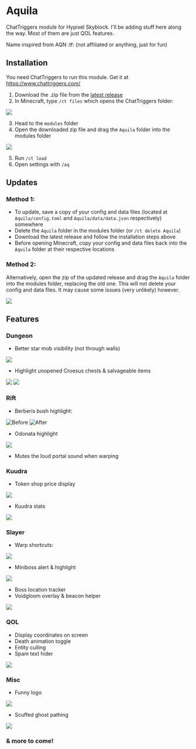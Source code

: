 # Aquila

ChatTriggers module for Hypixel Skyblock. I'll be adding stuff here along the way. Most of them are just QOL features.

Name inspired from AQN :tf: (not affiliated or anything, just for fun)

## Installation
You need ChatTriggers to run this module. Get it at https://www.chattriggers.com/
1. Download the .zip file from the [latest release](https://github.com/cd043136/Aquila/releases/tag/Latest)
2. In Minecraft, type `/ct files` which opens the ChatTriggers folder:

![](https://i.imgur.com/zQKb4tB.png)

3. Head to the `modules` folder
4. Open the downloaded zip file and drag the `Aquila` folder into the modules folder

![](https://i.imgur.com/wNa7sCs.png)

5. Run `/ct load`
6. Open settings with `/aq`

## Updates
### Method 1:
- To update, save a copy of your config and data files (located at `Aquila/config.toml` and `Aquila/data/data.json` respectively) somewhere
- Delete the `Aquila` folder in the modules folder (or `/ct delete Aquila`)
- Download the latest release and follow the installation steps above
- Before opening Minecraft, copy your config and data files back into the `Aquila` folder at their respective locations

### Method 2:
Alternatively, open the zip of the updated release and drag the `Aquila` folder into the modules folder, replacing the old one. This will not delete your config and data files. It may cause some issues (very unlikely) however.

![](https://i.imgur.com/z8g5A81.png)

## Features
### Dungeon

- Better star mob visibility (not through walls)

![](https://i.imgur.com/j3BBI1N.png)

- Highlight unopened Croesus chests & salvageable items

![](https://i.imgur.com/kp0oqLX.png)
![](https://i.imgur.com/IWtftpG.png)

### Rift

- Berberis bush highlight:

![Before](https://i.imgur.com/5P7Q8US.png) 
![After](https://i.imgur.com/FOc6kke.png)

- Odonata highlight

![](https://i.imgur.com/oxtqVlK.png)

- Mutes the loud portal sound when warping

### Kuudra

- Token shop price display

![](https://i.imgur.com/E5GWfyW.png)

- Kuudra stats

![](https://i.imgur.com/fkSzp8s.png)

### Slayer

- Warp shortcuts:

![](https://i.imgur.com/wiivzVc.png)

- Miniboss alert & highlight

![](https://i.imgur.com/Y3AS0R9.png)

- Boss location tracker
- Voidgloom overlay & beacon helper

![](https://i.imgur.com/qRsC9iP.png)

### QOL

- Display coordinates on screen
- Death animation toggle
- Entity culling
- Spam text hider

![](https://i.imgur.com/bbh7gPh.png)

### Misc

- Funny logo

![](https://i.imgur.com/P0th4W0.png)

- Scuffed ghost pathing

![](https://i.imgur.com/Bcy5c6G.png)

### & more to come!
